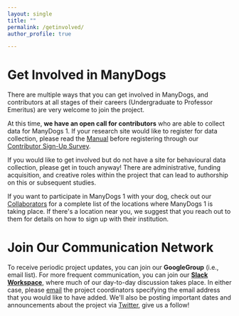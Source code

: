 ```yaml
---
layout: single
title: ""
permalink: /getinvolved/
author_profile: true

---
```


# Get Involved in ManyDogs

There are multiple ways that you can get involved in ManyDogs, and contributors at all stages of their careers (Undergraduate to Professor Emeritus) are very welcome to join the project.  

At this time, **we have an open call for contributors** who are able to collect data for ManyDogs 1. If your research site would like to register for data collection, please read the [Manual](https://docs.google.com/document/d/1iuYElQSssoOMVC3nu7BLrFZovoM0TIEqmGM1bUaYbpo/edit?usp=sharing)  before registering through our [Contributor Sign-Up Survey](https://bit.ly/2OQujZZ).

If you would like to get involved but do not have a site for behavioural data collection, please get in touch anyway! There are administrative, funding acquisition, and creative roles within the project that can lead to authorship on this or subsequent studies. 

If you want to participate in ManyDogs 1 with your dog, check out our [Collaborators](/collaborators) for a complete list of the locations where ManyDogs 1 is taking place. If there's a location near you, we suggest that you reach out to them for details on how to sign up with their institution.

# Join Our Communication Network

To receive periodic project updates, you can join our **GoogleGroup** (i.e., email list). For more frequent communication, you can join our [**Slack Workspace**](https://manydogsproject.slack.com), where much of our day-to-day discussion takes place. In either case, please [email](mailto:manydogsproject@gmail.com) the project coordinators specifying the email address that you would like to have added. We'll also be posting important dates and announcements about the project via [Twitter](https://www.twitter.com/manydogsproject), give us a follow! 
